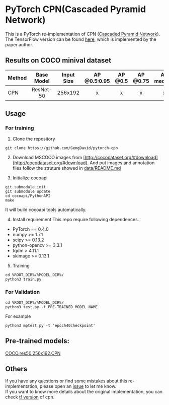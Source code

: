 # PyTorch CPN(Cascaded Pyramid Network)

This is a PyTorch re-implementation of CPN ([Cascaded Pyramid Network](https://arxiv.org/abs/1711.07319)). The TensorFlow version can be found [here](https://github.com/chenyilun95/tf-cpn), which is implemented by the paper author.

## Results on COCO minival dataset
<center>

| Method | Base Model | Input Size | AP @0.5:0.95 | AP @0.5 | AP @0.75 | AP medium | AP large |
|:-------|:--------:|:-----:|:-------:|:-------:|:-------:|:-------:|:-------:|
| CPN | ResNet-50 | 256x192 | x | x | x | x | x |

</center>


## Usage

### For training
1. Clone the repository
  ```
  git clone https://github.com/GengDavid/pytorch-cpn
  ```


2. Download MSCOCO images from [http://cocodataset.org/#download](http://cocodataset.org/#download). And put images and annotation files follow the struture showed in [data/README.md](https://github.com/GengDavid/pytorch-cpn/blob/master/data/README.md)


3. Initialize cocoapi
  ```
  git submodule init
  git submodule update
  cd cocoapi/PythonAPI
  make
  ```
  It will build cocoapi tools automatically.

4. Install requirement
  This repo require following dependences.
  - PyTorch == 0.4.0
  - numpy >= 1.7.1
  - scipy >= 0.13.2
  - python-opencv >= 3.3.1
  - tqdm > 4.11.1
  - skimage >= 0.13.1

5. Training
  ```
  cd %ROOT_DIR%/%MODEL_DIR%/
  python3 train.py
  ```

### For Validation
```
cd %ROOT_DIR%/%MODEL_DIR%/
python3 test.py -t PRE-TRAINED_MODEL_NAME
```

For example
```
python3 mptest.py -t 'epoch40checkpoint'
```

## Pre-trained models:

[COCO.res50.256x192.CPN]()


## Others
If you have any questions or find some mistakes about this re-implementation, please open an [issue](https://github.com/GengDavid/pytorch-cpn/issues) to let me know.  
If you want to know more details about the original implementation, you can check [tf version](https://github.com/chenyilun95/tf-cpn) of cpn.

